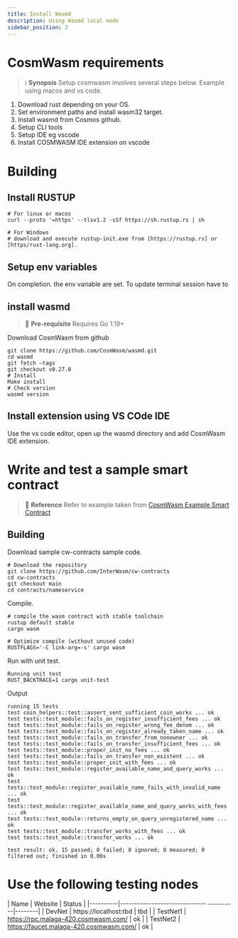 ```yaml
---
title: Install Wasmd 
description: Using Wasmd local node
sidebar_position: 3
---
```


# CosmWasm requirements
> :information_source: **Synopsis**
Setup cosmwasm involves several steps below. Example using macos and vs code. 
1. Download rust depending on your OS.
1. Set environment paths and install wasm32 target.
1. Install wasmd from Cosmos github.
1. Setup CLI tools
1. Setup IDE eg vscode
1. Install COSMWASM IDE extension on vscode


# Building

## Install RUSTUP
```
# For linux or macos 
curl --proto '=https' --tlsv1.2 -sSf https://sh.rustup.rs | sh

# For Windows
# download and execute rustup-init.exe from [https://rustup.rs] or [https/rust-lang.org].
```
## Setup env variables
On completion. the env variable are set. To update terminal session  have to

## install wasmd
>:memo: **Pre-requisite**
Requires Go 1.19+

Download CosmWasm from github
```
git clone https://github.com/CosmWasm/wasmd.git
cd wasmd
git fetch —tags
git checkout v0.27.0
# Install
Make install
# Check version
wasmd version
```

## Install extension using VS COde IDE
Use the vs code editor, open up the wasmd directory and add CosmWasm IDE extension.

# Write and test a sample smart contract
>:memo: **Reference** 
Refer to example taken from [CosmWasm Example Smart Contract](https://docs.cosmwasm.com/docs/getting-started/compile-contract)

## Building
Download sample cw-contracts sample code.
```
# Download the repository
git clone https://github.com/InterWasm/cw-contracts
cd cw-contracts
git checkout main
cd contracts/nameservice
```
Compile.
```
# compile the wasm contract with stable toolchain
rustup default stable
cargo wasm

# Optimize compile (without unused code)
RUSTFLAGS='-C link-arg=-s' cargo wasm
```
Run with unit test.
```
Running unit test
RUST_BACKTRACE=1 cargo unit-test
```
Output
```
running 15 tests
test coin_helpers::test::assert_sent_sufficient_coin_works ... ok
test tests::test_module::fails_on_register_insufficient_fees ... ok
test tests::test_module::fails_on_register_wrong_fee_denom ... ok
test tests::test_module::fails_on_register_already_taken_name ... ok
test tests::test_module::fails_on_transfer_from_nonowner ... ok
test tests::test_module::fails_on_transfer_insufficient_fees ... ok
test tests::test_module::proper_init_no_fees ... ok
test tests::test_module::fails_on_transfer_non_existent ... ok
test tests::test_module::proper_init_with_fees ... ok
test tests::test_module::register_available_name_and_query_works ... ok
test tests::test_module::register_available_name_fails_with_invalid_name ... ok
test tests::test_module::register_available_name_and_query_works_with_fees ... ok
test tests::test_module::returns_empty_on_query_unregistered_name ... ok
test tests::test_module::transfer_works_with_fees ... ok
test tests::test_module::transfer_works ... ok

test result: ok. 15 passed; 0 failed; 0 ignored; 0 measured; 0 filtered out; finished in 0.00s
```

# Use the following testing nodes

| Name     | Website                                 | Status |
|----------|------------------------------ ----------|--------|
| DevNet   | https://localhost:tbd                   | tbd    |
| TestNet1 | https://rpc.malaga-420.cosmwasm.com/    | ok     |
| TestNet2 | https://faucet.malaga-420.cosmwasm.com/ | ok     |
